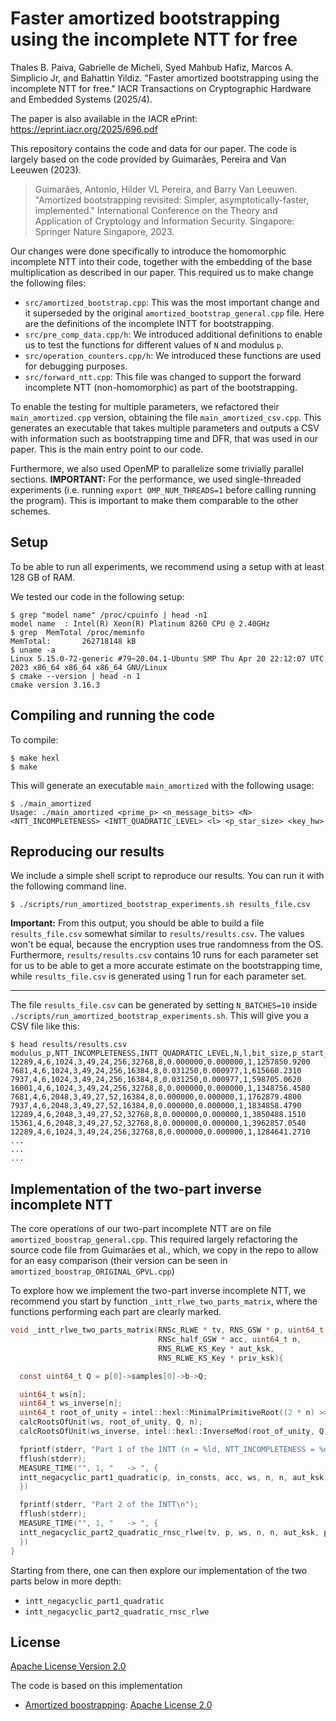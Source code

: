 # Faster amortized bootstrapping using the incomplete NTT for free

Thales B. Paiva, Gabrielle de Micheli, Syed Mahbub Hafiz, Marcos A. Simplicio Jr, and Bahattin Yildiz.
"Faster amortized bootstrapping using the incomplete NTT for free."
 IACR Transactions on Cryptographic Hardware and Embedded Systems (2025/4).

The paper is also available in the IACR ePrint: https://eprint.iacr.org/2025/696.pdf


This repository contains the code and data for our paper.
The code is largely based on the code provided by Guimarães, Pereira and Van Leeuwen (2023).

> Guimarães, Antonio, Hilder VL Pereira, and Barry Van Leeuwen. "Amortized bootstrapping
> revisited: Simpler, asymptotically-faster, implemented." International Conference on the
> Theory and Application of Cryptology and Information Security. Singapore: Springer
> Nature Singapore, 2023.

Our changes were done specifically to introduce the homomorphic incomplete NTT into
their code, together with the embedding of the base multiplication as described in our
paper.
This required us to make change the following files:

* `src/amortized_bootstrap.cpp`: This was the most important change and it superseded by the original `amortized_bootstrap_general.cpp` file. Here are the definitions of the incomplete INTT for bootstrapping.
* `src/pre_comp_data.cpp/h`: We introduced additional definitions to enable us to test the functions for different values of `N` and modulus `p`.
* `src/operation_counters.cpp/h`: We introduced these functions are used for debugging purposes.
* `src/forward_ntt.cpp`: This file was changed to support the forward incomplete NTT (non-homomorphic) as part of the bootstrapping.

To enable the testing for multiple parameters, we refactored their `main_amortized.cpp` version, obtaining the file `main_amortized_csv.cpp`.
This generates an executable that takes multiple parameters and outputs a CSV
with information such as bootstrapping time and DFR, that was used in our paper.
This is the main entry point to our code.

Furthermore, we also used OpenMP to parallelize some trivially parallel sections.
**IMPORTANT:** For the performance, we used single-threaded experiments
(i.e. running `export OMP_NUM_THREADS=1` before calling running the program).
This is important to make them comparable to the other schemes.

## Setup

To be able to run all experiments, we recommend using a setup with at
least 128 GB of RAM.

We tested our code in the following setup:

```console
$ grep "model name" /proc/cpuinfo | head -n1
model name  : Intel(R) Xeon(R) Platinum 8260 CPU @ 2.40GHz
$ grep  MemTotal /proc/meminfo
MemTotal:       262718148 kB
$ uname -a
Linux 5.15.0-72-generic #79~20.04.1-Ubuntu SMP Thu Apr 20 22:12:07 UTC 2023 x86_64 x86_64 x86_64 GNU/Linux
$ cmake --version | head -n 1
cmake version 3.16.3
```

## Compiling and running the code

To compile:
```console
$ make hexl
$ make
```

This will generate an executable `main_amortized` with the following usage:
```console
$ ./main_amortized
Usage: ./main_amortized <prime_p> <n_message_bits> <N> <NTT_INCOMPLETENESS> <INTT_QUADRATIC_LEVEL> <l> <p_star_size> <key_hw>
```

## Reproducing our results

We include a simple shell script to reproduce our results. 
You can run it with the following command line.
```console
$ ./scripts/run_amortized_bootstrap_experiments.sh results_file.csv
```

**Important:** From this output, you should be able to build a file `results_file.csv` somewhat similar to `results/results.csv`.
The values won't be equal, because the encryption uses true randomness from the OS.
Furthermore, `results/results.csv` contains 10 runs for each parameter set for us to be able to get a more accurate estimate on the bootstrapping time, while `results_file.csv` is generated using 1 run for each parameter set.

---

The file `results_file.csv` can be generated by setting `N_BATCHES=10` inside
`./scripts/run_amortized_bootstrap_experiments.sh`.
This will give you a CSV file like this:

```console
$ head results/results.csv
modulus_p,NTT_INCOMPLETENESS,INTT_QUADRATIC_LEVEL,N,l,bit_size,p_start_size,key_hw,N_prime,n_message_bits,std_err,dfr,OMP_NUM_THREADS,bootstrapping_time_ms
12289,4,6,1024,3,49,24,256,32768,8,0.000000,0.000000,1,1257850.9200
7681,4,6,1024,3,49,24,256,16384,8,0.031250,0.000977,1,615660.2310
7937,4,6,1024,3,49,24,256,16384,8,0.031250,0.000977,1,598705.0620
16001,4,6,1024,3,49,24,256,32768,8,0.000000,0.000000,1,1348756.4580
7681,4,6,2048,3,49,27,52,16384,8,0.000000,0.000000,1,1762879.4800
7937,4,6,2048,3,49,27,52,16384,8,0.000000,0.000000,1,1834858.4790
12289,4,6,2048,3,49,27,52,32768,8,0.000000,0.000000,1,3850488.1510
15361,4,6,2048,3,49,27,52,32768,8,0.000000,0.000000,1,3962857.0540
12289,4,6,1024,3,49,24,256,32768,8,0.000000,0.000000,1,1284641.2710
...
...
...
```


## Implementation of the two-part inverse incomplete NTT

The core operations of our two-part incomplete NTT are on file
`amortized_boostrap_general.cpp`.
This required largely refactoring the source code file from Guimarães
et al., which, we copy in the repo to allow for an easy comparison
(their version can be seen in `amortized_boostrap_ORIGINAL_GPVL.cpp`)

To explore how we implement the two-part inverse incomplete NTT, we recommend
you start by function `_intt_rlwe_two_parts_matrix`, where the functions
performing each part are clearly marked.


```C
void _intt_rlwe_two_parts_matrix(RNSc_RLWE * tv, RNS_GSW * p, uint64_t * in_consts,
                                 RNSc_half_GSW * acc, uint64_t n,
                                 RNS_RLWE_KS_Key * aut_ksk,
                                 RNS_RLWE_KS_Key * priv_ksk){

  const uint64_t Q = p[0]->samples[0]->b->Q;

  uint64_t ws[n];
  uint64_t ws_inverse[n];
  uint64_t root_of_unity = intel::hexl::MinimalPrimitiveRoot((2 * n) >> NTT_INCOMPLETENESS, Q);
  calcRootsOfUnit(ws, root_of_unity, Q, n);
  calcRootsOfUnit(ws_inverse, intel::hexl::InverseMod(root_of_unity, Q), Q, n);

  fprintf(stderr, "Part 1 of the INTT (n = %ld, NTT_INCOMPLETENESS = %d).\n", n, NTT_INCOMPLETENESS);
  fflush(stderr);
  MEASURE_TIME("", 1, "   -> ", {
  intt_negacyclic_part1_quadratic(p, in_consts, acc, ws, n, n, aut_ksk, priv_ksk);
  })

  fprintf(stderr, "Part 2 of the INTT\n");
  fflush(stderr);
  MEASURE_TIME("", 1, "   -> ", {
  intt_negacyclic_part2_quadratic_rnsc_rlwe(tv, p, ws, n, n, aut_ksk, priv_ksk);
  })
}
```

Starting from there, one can then explore our implementation of the two parts
below in more depth:
* `intt_negacyclic_part1_quadratic`
* `intt_negacyclic_part2_quadratic_rnsc_rlwe`

## License

[Apache License Version 2.0](./LICENSE)

The code is based on this implementation
- [Amortized boostrapping](https://github.com/antoniocgj/Amortized-Bootstrapping):
[Apache License 2.0](https://github.com/antoniocgj/Amortized-Bootstrapping/blob/main/LICENSE)

